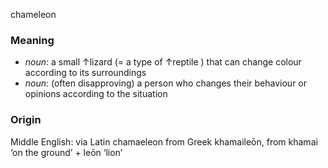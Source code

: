 chameleon
### Meaning
+ _noun_: a small ↑lizard (= a type of ↑reptile ) that can change colour according to its surroundings
+ _noun_: (often disapproving) a person who changes their behaviour or opinions according to the situation

### Origin

Middle English: via Latin chamaeleon from Greek khamaileōn, from khamai ‘on the ground’ + leōn ‘lion’
